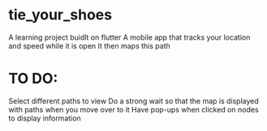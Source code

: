 # tie_your_shoes

A learning project buidlt on flutter
A mobile app that tracks your location and speed while it is open
It then maps this path

# TO DO:

Select different paths to view
Do a strong wait so that the map is displayed with paths when you move over to it
Have pop-ups when clicked on nodes to display information
